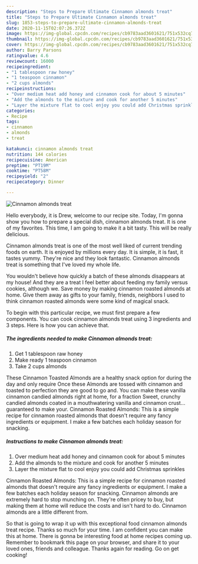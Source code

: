 ```yaml
---
description: "Steps to Prepare Ultimate Cinnamon almonds treat"
title: "Steps to Prepare Ultimate Cinnamon almonds treat"
slug: 1853-steps-to-prepare-ultimate-cinnamon-almonds-treat
date: 2020-11-15T02:07:26.372Z
image: https://img-global.cpcdn.com/recipes/cb9783aad3601621/751x532cq70/cinnamon-almonds-treat-recipe-main-photo.jpg
thumbnail: https://img-global.cpcdn.com/recipes/cb9783aad3601621/751x532cq70/cinnamon-almonds-treat-recipe-main-photo.jpg
cover: https://img-global.cpcdn.com/recipes/cb9783aad3601621/751x532cq70/cinnamon-almonds-treat-recipe-main-photo.jpg
author: Barry Parsons
ratingvalue: 4.6
reviewcount: 16000
recipeingredient:
- "1 tablespoon raw honey"
- "1 teaspoon cinnamon"
- "2 cups almonds"
recipeinstructions:
- "Over medium heat add honey and cinnamon cook for about 5 minutes"
- "Add the almonds to the mixture and cook for another 5 minutes"
- "Layer the mixture flat to cool enjoy you could add Christmas sprinkles"
categories:
- Recipe
tags:
- cinnamon
- almonds
- treat

katakunci: cinnamon almonds treat 
nutrition: 144 calories
recipecuisine: American
preptime: "PT19M"
cooktime: "PT58M"
recipeyield: "2"
recipecategory: Dinner

---
```



![Cinnamon almonds treat](https://img-global.cpcdn.com/recipes/cb9783aad3601621/751x532cq70/cinnamon-almonds-treat-recipe-main-photo.jpg)

Hello everybody, it is Drew, welcome to our recipe site. Today, I'm gonna show you how to prepare a special dish, cinnamon almonds treat. It is one of my favorites. This time, I am going to make it a bit tasty. This will be really delicious.

Cinnamon almonds treat is one of the most well liked of current trending foods on earth. It is enjoyed by millions every day. It is simple, it is fast, it tastes yummy. They're nice and they look fantastic. Cinnamon almonds treat is something that I've loved my whole life.

You wouldn&#39;t believe how quickly a batch of these almonds disappears at my house! And they are a treat I feel better about feeding my family versus cookies, although we. Save money by making cinnamon roasted almonds at home. Give them away as gifts to your family, friends, neighbors I used to think cinnamon roasted almonds were some kind of magical snack.


To begin with this particular recipe, we must first prepare a few components. You can cook cinnamon almonds treat using 3 ingredients and 3 steps. Here is how you can achieve that.

<!--inarticleads1-->

##### The ingredients needed to make Cinnamon almonds treat:

1. Get 1 tablespoon raw honey
1. Make ready 1 teaspoon cinnamon
1. Take 2 cups almonds


These Cinnamon Toasted Almonds are a healthy snack option for during the day and only require Once these Almonds are tossed with cinnamon and toasted to perfection they are good to go and. You can make these vanilla cinnamon candied almonds right at home, for a fraction Sweet, crunchy candied almonds coated in a mouthwatering vanilla and cinnamon crust… guaranteed to make your. Cinnamon Roasted Almonds: This is a simple recipe for cinnamon roasted almonds that doesn&#39;t require any fancy ingredients or equipment. I make a few batches each holiday season for snacking. 

<!--inarticleads2-->

##### Instructions to make Cinnamon almonds treat:

1. Over medium heat add honey and cinnamon cook for about 5 minutes
1. Add the almonds to the mixture and cook for another 5 minutes
1. Layer the mixture flat to cool enjoy you could add Christmas sprinkles


Cinnamon Roasted Almonds: This is a simple recipe for cinnamon roasted almonds that doesn&#39;t require any fancy ingredients or equipment. I make a few batches each holiday season for snacking. Cinnamon almonds are extremely hard to stop munching on. They&#39;re often pricey to buy, but making them at home will reduce the costs and isn&#39;t hard to do. Cinnamon almonds are a little different from. 

So that is going to wrap it up with this exceptional food cinnamon almonds treat recipe. Thanks so much for your time. I am confident you can make this at home. There is gonna be interesting food at home recipes coming up. Remember to bookmark this page on your browser, and share it to your loved ones, friends and colleague. Thanks again for reading. Go on get cooking!
